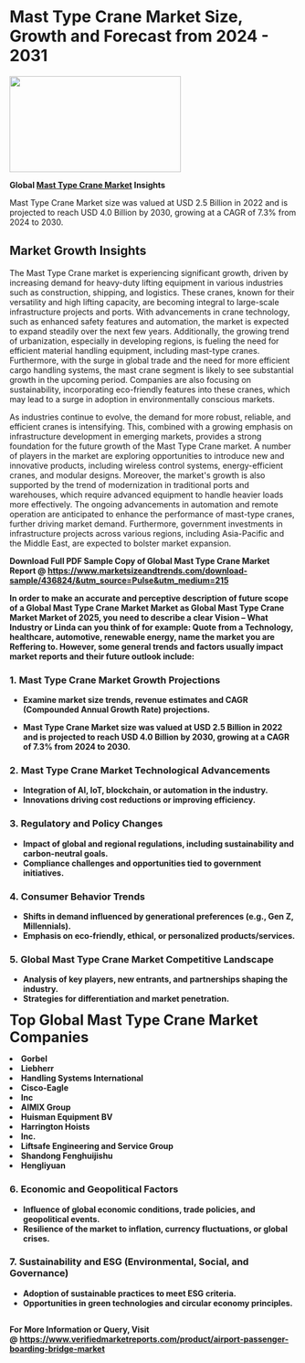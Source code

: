 <H1>Mast Type Crane Market Size, Growth and Forecast from 2024 - 2031</H1><img class="aligncenter size-medium wp-image-584254" src="https://thirdeyenews.in/wp-content/uploads/2024/09/Global-Market-Research-300x168.jpeg" alt="" width="300" height="168" /><p><strong>Global&nbsp;<a href="https://www.marketsizeandtrends.com/download-sample/436824/&amp;utm_source=Pulse&amp;utm_medium=215">Mast Type Crane Market</a> Insights</strong></p><p>Mast Type Crane Market size was valued at USD 2.5 Billion in 2022 and is projected to reach USD 4.0 Billion by 2030, growing at a CAGR of 7.3% from 2024 to 2030.</p><p><h2>Market Growth Insights</h2> <p>The Mast Type Crane market is experiencing significant growth, driven by increasing demand for heavy-duty lifting equipment in various industries such as construction, shipping, and logistics. These cranes, known for their versatility and high lifting capacity, are becoming integral to large-scale infrastructure projects and ports. With advancements in crane technology, such as enhanced safety features and automation, the market is expected to expand steadily over the next few years. Additionally, the growing trend of urbanization, especially in developing regions, is fueling the need for efficient material handling equipment, including mast-type cranes. Furthermore, with the surge in global trade and the need for more efficient cargo handling systems, the mast crane segment is likely to see substantial growth in the upcoming period. Companies are also focusing on sustainability, incorporating eco-friendly features into these cranes, which may lead to a surge in adoption in environmentally conscious markets.</p> <p><strong></strong></p> <p>As industries continue to evolve, the demand for more robust, reliable, and efficient cranes is intensifying. This, combined with a growing emphasis on infrastructure development in emerging markets, provides a strong foundation for the future growth of the Mast Type Crane market. A number of players in the market are exploring opportunities to introduce new and innovative products, including wireless control systems, energy-efficient cranes, and modular designs. Moreover, the market's growth is also supported by the trend of modernization in traditional ports and warehouses, which require advanced equipment to handle heavier loads more effectively. The ongoing advancements in automation and remote operation are anticipated to enhance the performance of mast-type cranes, further driving market demand. Furthermore, government investments in infrastructure projects across various regions, including Asia-Pacific and the Middle East, are expected to bolster market expansion. <p><strong></p><p><span class=""><strong>Download Full PDF Sample Copy of Global Mast Type Crane Market Report</strong> @ <a href="https://www.marketsizeandtrends.com/download-sample/436824/&amp;utm_source=Pulse&amp;utm_medium=215" target="_blank">https://www.marketsizeandtrends.com/download-sample/436824/&amp;utm_source=Pulse&amp;utm_medium=215</a></span></p><p>In order to make an accurate and perceptive description of future scope of a Global&nbsp;Mast Type Crane Market Market as Global&nbsp;Mast Type Crane Market Market of 2025, you need to describe a clear Vision &ndash; What Industry or Linda can you think of for example: Quote from a Technology, healthcare, automotive, renewable energy, name the market you are Reffering to. However, some general trends and factors usually impact market reports and their future outlook include:</p><h3>1.&nbsp;<strong>Mast Type Crane Market Growth Projections</strong></h3><ul><li>Examine market size trends, revenue estimates and CAGR (Compounded Annual Growth Rate) projections.</li><li><p>Mast Type Crane Market size was valued at USD 2.5 Billion in 2022 and is projected to reach USD 4.0 Billion by 2030, growing at a CAGR of 7.3% from 2024 to 2030.</p></li></ul><h3>2.&nbsp;<strong>Mast Type Crane Market Technological Advancements</strong></h3><ul><li>Integration of AI, IoT, blockchain, or automation in the industry.</li><li>Innovations driving cost reductions or improving efficiency.</li></ul><h3>3.&nbsp;<strong>Regulatory and Policy Changes</strong></h3><ul><li>Impact of global and regional regulations, including sustainability and carbon-neutral goals.</li><li>Compliance challenges and opportunities tied to government initiatives.</li></ul><h3>4.&nbsp;<strong>Consumer Behavior Trends</strong></h3><ul><li>Shifts in demand influenced by generational preferences (e.g., Gen Z, Millennials).</li><li>Emphasis on eco-friendly, ethical, or personalized products/services.</li></ul><h3>5.&nbsp;<strong>Global Mast Type Crane Market Competitive Landscape</strong></h3><ul><li>Analysis of key players, new entrants, and partnerships shaping the industry.</li><li>Strategies for differentiation and market penetration.</li></ul><p data-pm-slice="1 1 []"><span style="color: inherit; font-family: inherit; font-size: 25px;">Top Global Mast Type Crane Market Companies</span></p><div class="" data-test-id=""><p><li>Gorbel</li><li> Liebherr</li><li> Handling Systems International</li><li> Cisco-Eagle</li><li> Inc</li><li> AIMIX Group</li><li> Huisman Equipment BV</li><li> Harrington Hoists</li><li> Inc.</li><li> Liftsafe Engineering and Service Group</li><li> Shandong Fenghuijishu</li><li> Hengliyuan</li></p></div><h3>6.&nbsp;<strong>Economic and Geopolitical Factors</strong></h3><ul><li>Influence of global economic conditions, trade policies, and geopolitical events.</li><li>Resilience of the market to inflation, currency fluctuations, or global crises.</li></ul><h3>7.&nbsp;<strong>Sustainability and ESG (Environmental, Social, and Governance)</strong></h3><ul><li>Adoption of sustainable practices to meet ESG criteria.</li><li>Opportunities in green technologies and circular economy principles.</li></ul><h2><strong style="font-size: 14px;">For More Information or Query, Visit @&nbsp;</strong><a style="background-color: #ffffff; font-size: 14px;" href="https://www.marketsizeandtrends.com/report/mast-type-crane-market/" target="_blank">https://www.verifiedmarketreports.com/product/airport-passenger-boarding-bridge-market</a></h2>
